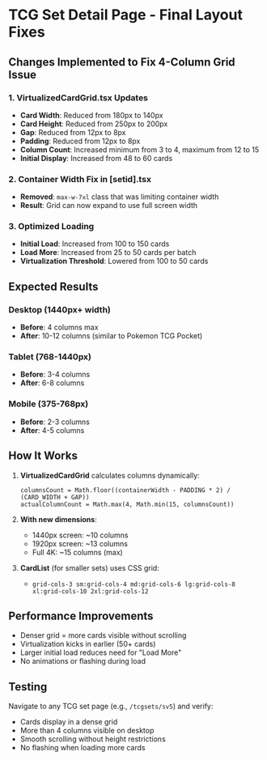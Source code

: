# TCG Set Detail Page - Final Layout Fixes

## Changes Implemented to Fix 4-Column Grid Issue

### 1. **VirtualizedCardGrid.tsx Updates**
- **Card Width**: Reduced from 180px to 140px
- **Card Height**: Reduced from 250px to 200px
- **Gap**: Reduced from 12px to 8px
- **Padding**: Reduced from 12px to 8px
- **Column Count**: Increased minimum from 3 to 4, maximum from 12 to 15
- **Initial Display**: Increased from 48 to 60 cards

### 2. **Container Width Fix in [setid].tsx**
- **Removed**: `max-w-7xl` class that was limiting container width
- **Result**: Grid can now expand to use full screen width

### 3. **Optimized Loading**
- **Initial Load**: Increased from 100 to 150 cards
- **Load More**: Increased from 25 to 50 cards per batch
- **Virtualization Threshold**: Lowered from 100 to 50 cards

## Expected Results

### Desktop (1440px+ width)
- **Before**: 4 columns max
- **After**: 10-12 columns (similar to Pokemon TCG Pocket)

### Tablet (768-1440px)
- **Before**: 3-4 columns
- **After**: 6-8 columns

### Mobile (375-768px)
- **Before**: 2-3 columns
- **After**: 4-5 columns

## How It Works

1. **VirtualizedCardGrid** calculates columns dynamically:
   ```
   columnsCount = Math.floor((containerWidth - PADDING * 2) / (CARD_WIDTH + GAP))
   actualColumnCount = Math.max(4, Math.min(15, columnsCount))
   ```

2. **With new dimensions**:
   - 1440px screen: ~10 columns
   - 1920px screen: ~13 columns
   - Full 4K: ~15 columns (max)

3. **CardList** (for smaller sets) uses CSS grid:
   - `grid-cols-3 sm:grid-cols-4 md:grid-cols-6 lg:grid-cols-8 xl:grid-cols-10 2xl:grid-cols-12`

## Performance Improvements
- Denser grid = more cards visible without scrolling
- Virtualization kicks in earlier (50+ cards)
- Larger initial load reduces need for "Load More"
- No animations or flashing during load

## Testing
Navigate to any TCG set page (e.g., `/tcgsets/sv5`) and verify:
- Cards display in a dense grid
- More than 4 columns visible on desktop
- Smooth scrolling without height restrictions
- No flashing when loading more cards